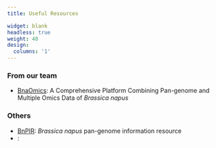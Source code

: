 ```yaml
---
title: Useful Resources

widget: blank
headless: true
weight: 40
design:
  columns: '1'
---
```


### From our team
- [BnaOmics](https://bnaomics.ocri-genomics.net/): A Comprehensive Platform Combining Pan-genome and Multiple Omics Data of *Brassica napus*

### Others
- [BnPIR](http://cbi.hzau.edu.cn/bnapus/index.php): *Brassica napus* pan-genome information resource
- [](): 